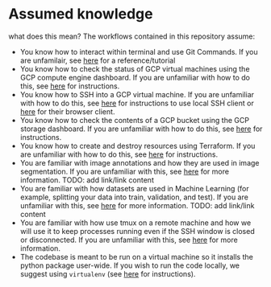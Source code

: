 # Assumed knowledge
what does this mean?
The workflows contained in this repository assume:
* You know how to interact within terminal and use Git Commands. If you are unfamilair, see [here]() for a  reference/tutorial
* You know how to check the status of GCP virtual machines using the GCP compute engine dashboard. If you are unfamiliar with how to do this, see [here](https://cloud.google.com/compute/docs/instances) for instructions. 
* You know how to SSH into a GCP virtual machine. If you are unfamiliar with how to do this, see [here](https://cloud.google.com/compute/docs/instances/connecting-to-instance) for instructions to use local SSH client or [here](https://cloud.google.com/compute/docs/ssh-in-browser) for their browser client.
* You know how to check the contents of a GCP bucket using the GCP storage dashboard. If you are unfamiliar with how to do this, see [here](https://cloud.google.com/storage/docs/listing-objects) for instructions. 
* You know how to create and destroy resources using Terraform. If you are unfamiliar with how to do this, see [here](https://www.terraform.io/docs/commands/index.html) for instructions.
* You are familiar with image annotations and how they are used in image segmentation. If you are unfamiliar with this, see [here]() for more information. TODO: add link/link content 
* You are familiar with how datasets are used in Machine Learning (for example, splitting your data into train, validation, and test). If you are unfamiliar with this, see [here]() for more information. TODO: add link/link content  
* You are familiar with how use tmux on a remote machine and how we will use it to keep processes running even if the SSH window is closed or disconnected. If you are unfamiliar with this, see [here](https://tmuxcheatsheet.com/) for more information.
* The codebase is meant to be run on a virtual machine so it installs the python package user-wide. If you wish to run the code locally, we suggest using `virtualenv` (see [here](virtual_environment.md) for instructions).
